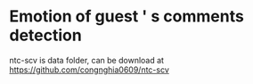 # Emotion of guest ' s comments detection

ntc-scv is data folder, can be download at https://github.com/congnghia0609/ntc-scv

